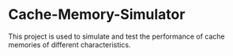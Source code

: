 # Cache-Memory-Simulator
This project is used to simulate and test the performance of cache memories of different characteristics. 
